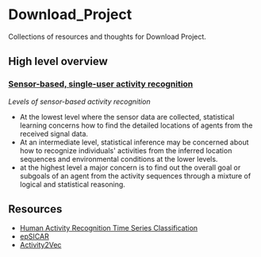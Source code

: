 # Download_Project
Collections of resources and thoughts for Download Project.

## High level overview

### [Sensor-based, single-user activity recognition](https://en.wikipedia.org/wiki/Activity_recognition#Sensor-based,_single-user_activity_recognition)

*Levels of sensor-based activity recognition*

- At the lowest level where the sensor data are collected, statistical learning concerns how to find the detailed locations of agents from the received signal data.
- At an intermediate level, statistical inference may be concerned about how to recognize individuals' activities
from the inferred location sequences and environmental conditions at the lower levels.
- at the highest level a major concern is to find out the overall goal or subgoals of an agent from the activity sequences
through a mixture of logical and statistical reasoning.


## Resources

- [Human Activity Recognition Time Series Classification](https://machinelearningmastery.com/how-to-develop-rnn-models-for-human-activity-recognition-time-series-classification/)
- [epSICAR ](https://s3.amazonaws.com/academia.edu.documents/42912149/epSICAR_An_Emerging_Patterns_based_Appro20160221-11761-emcy59.pdf?response-content-disposition=inline%3B%20filename%3DepSICAR_An_emerging_patterns_based_appro.pdf&X-Amz-Algorithm=AWS4-HMAC-SHA256&X-Amz-Credential=ASIATUSBJ6BAETW2D4XW%2F20200526%2Fus-east-1%2Fs3%2Faws4_request&X-Amz-Date=20200526T065119Z&X-Amz-Expires=3600&X-Amz-SignedHeaders=host&X-Amz-Security-Token=IQoJb3JpZ2luX2VjEEYaCXVzLWVhc3QtMSJHMEUCID%2Bnar5wREw6vMywrJKd8A8pOT1M0Uto1JUkCwdlLfN%2BAiEA8qE2jqtPSelBBzDWU0wggXt%2FGRIvsi%2FvguMspQLCKLwqvQMInv%2F%2F%2F%2F%2F%2F%2F%2F%2F%2FARAAGgwyNTAzMTg4MTEyMDAiDKCHvxRQO4jJHVQK%2BSqRAy6aADK2DnyzmoXx91n%2B0RbVcjWrMn%2BFTxlN7usayFSdErCa%2BC0qwEOOaa1%2FeDqEZYDfgoD0x8NE2xnr9orAx0vKLnlQDPnbUBa7FR2E7fBgjFb%2Bi%2FhjulbO2%2FduqXKZfsvdIKbTqHeDnaMwOx1%2BST5ktInA4F4FCavkpoqa1Uiq%2FHp9Yd42l9GbJNO%2BlrNFEap4O9BLVwAKF3znRMEdYP96Tt%2FR3xr%2Fblif9OeVxEqPR6UCrn8tqHvOLEKPjNuex3qqAiZ6zfv8gXEYQUjqC%2Fv6yMTxIj1zyqFcJU%2BDDPjxK5UOqC4UrSBOuFCn9Nxmkk1VWuRpQb1u%2BJQWpssrwPrCX4uH67TnoYNVdBADPTJabcjKE%2BDn5S9ZLqsWccMQ8wJ1rBlLgqf%2BLTxpn%2F2ieTmIngUBUGMAcEZhSQ%2FUayLGHYut2W2%2FnUG9aDIORa2gSgaukGlSA5IMEECc4DW3uZSllnASeQ6bQ3gV%2Fkypmw2uQXT%2BJmf3pA%2BZMQpgmXuz0hLjE%2B4Pp%2FoAKO1GXtutkR2EMJXHsvYFOusBDa1Xmhw2LIMyPE35OZq9J77V6N%2BYS8HxOUN2SE58nnQ6EKy8BR7jUkceGoHCQnbnREdC7YxzU4m%2B%2FpDnUXJtkcXJCJm1QnSUjo94WZP9eyLbFOrO7AT02aBYPf2GH6iIGOqoWwX9g1dwCcB8obpbRxov%2BiZScAR7RqbJLz7VENw3gJeQVVS7lnF%2BWfS0Gf9UYqBz0YjYaehqXq9zlzomVRwTdw45X0s8sSPCq6WUdD7b0Ad8ATJxvpfbLRjvNREv6z7%2FhTq3apVhGWe1rcu7iEK%2FOaWLhBs73Se3QxNtROd%2BSV6EpDed1uSkDQ%3D%3D&X-Amz-Signature=043d12aba046dd8b4deab39414b5a9e1d35686b499cab60b47f45153a81f563c)
- [Activity2Vec](https://arxiv.org/pdf/1907.05597.pdf)
